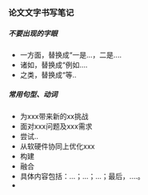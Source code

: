 ### 论文文字书写笔记

##### 不要出现的字眼
* 一方面，替换成“一是...，二是....
* 诸如，替换成“例如....
* 之类，替换成“等..




##### 常用句型、动词
* 为xxx带来新的xx挑战
* 面对xxx问题及xxx需求
* 尝试..
* 从软硬件协同上优化xxx
* 构建
* 融合
* 具体内容包括：...；...；...；最后，....。
* 

